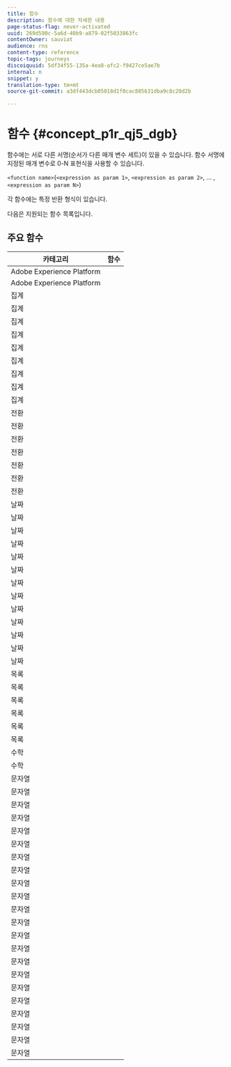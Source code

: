 ```yaml
---
title: 함수
description: 함수에 대한 자세한 내용
page-status-flag: never-activated
uuid: 269d590c-5a6d-40b9-a879-02f5033863fc
contentOwner: sauviat
audience: rns
content-type: reference
topic-tags: journeys
discoiquuid: 5df34f55-135a-4ea8-afc2-f9427ce5ae7b
internal: n
snippet: y
translation-type: tm+mt
source-git-commit: a3df443dcb05018d1f8cac885631dba9c8c20d2b

---
```



# 함수 {#concept_p1r_qj5_dgb}

함수에는 서로 다른 서명(순서가 다른 매개 변수 세트)이 있을 수 있습니다. 함수 서명에 지정된 매개 변수로 0-N 표현식을 사용할 수 있습니다.

`<function name>`(`<expression as param 1>`, `<expression as param 2>`, ... ,`<expression as param N>`)

각 함수에는 특정 반환 형식이 있습니다.

다음은 지원되는 함수 목록입니다.

## 주요 함수

| 카테고리 | 함수 |
|-------------|-----------------------|
| Adobe Experience Platform | [](../functions/functiongetbestsendtime.md) |
| Adobe Experience Platform | [](../functions/functioninsegment.md) |
| 집계 | [](../functions/functionavg.md) |
| 집계 | [](../functions/functioncount.md) |
| 집계 | [](../functions/functioncountonlynull.md) |
| 집계 | [](../functions/functioncountwithnull.md) |
| 집계 | [](../functions/functiondistinctcount.md) |
| 집계 | [](../functions/functiondistinctcountwithnull.md) |
| 집계 | [](../functions/functionmax.md) |
| 집계 | [](../functions/functionmin.md) |
| 집계 | [](../functions/functionsum.md) |
| 전환 | [](../functions/functiontobool.md) |
| 전환 | [](../functions/functiontodatetime.md) |
| 전환 | [](../functions/functiontodatetimeonly.md) |
| 전환 | [](../functions/functiontodecimal.md) |
| 전환 | [](../functions/functiontoduration.md) |
| 전환 | [](../functions/functiontointeger.md) |
| 전환 | [](../functions/functiontostring.md) |
| 날짜 | [](../functions/functioncurrenttimeinmillis.md) |
| 날짜 | [](../functions/functioninlastdays.md) |
| 날짜 | [](../functions/functioninlasthours.md) |
| 날짜 | [](../functions/functioninlastmonths.md) |
| 날짜 | [](../functions/functioninlastyears.md) |
| 날짜 | [](../functions/functioninnextdays.md) |
| 날짜 | [](../functions/functioninnexthours.md) |
| 날짜 | [](../functions/functioninnextmonths.md) |
| 날짜 | [](../functions/functioninnextyears.md) |
| 날짜 | [](../functions/functionnow.md) |
| 날짜 | [](../functions/functionnowwithdelta.md) |
| 날짜 | [](../functions/functionsethours.md) |
| 날짜 | [](../functions/functionsetdays.md) |
| 목록 | [](../functions/functiondistinct.md) |
| 목록 | [](../functions/functiondistinctcount.md) |
| 목록 | [](../functions/functionin.md) |
| 목록 | [](../functions/functionlistsize.md) |
| 목록 | [](../functions/functionserializelist.md) |
| 목록 | [](../functions/functionsort.md) |
| 수학 | [](../functions/functionrandom.md) |
| 수학 | [](../functions/functionround.md) |
| 문자열 | [](../functions/functionconcat.md) |
| 문자열 | [](../functions/functioncontain.md) |
| 문자열 | [](../functions/functioncontainwithignorecase.md) |
| 문자열 | [](../functions/functionendwith.md) |
| 문자열 | [](../functions/functionendwithignorecase.md) |
| 문자열 | [](../functions/functionequalignorecase.md) |
| 문자열 | [](../functions/functionindexof.md) |
| 문자열 | [](../functions/functionisempty.md) |
| 문자열 | [](../functions/functionisnotempty.md) |
| 문자열 | [](../functions/functionlastindexof.md) |
| 문자열 | [](../functions/functionlength.md) |
| 문자열 | [](../functions/functionlower.md) |
| 문자열 | [](../functions/functionmatchregexp.md) |
| 문자열 | [](../functions/functionnotequalignorecase.md) |
| 문자열 | [](../functions/functionreplace.md) |
| 문자열 | [](../functions/functionreplaceall.md) |
| 문자열 | [](../functions/functionstartwith.md) |
| 문자열 | [](../functions/functionstartwithignorecase.md) |
| 문자열 | [](../functions/functionsubstr.md) |
| 문자열 | [](../functions/functiontrim.md) |
| 문자열 | [](../functions/functionupper.md) |
| 문자열 | [](../functions/functionuuid.md) |